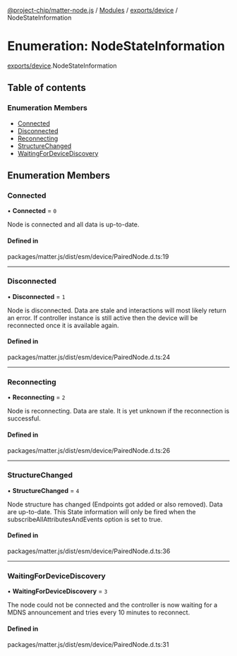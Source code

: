 [@project-chip/matter-node.js](../README.md) / [Modules](../modules.md) / [exports/device](../modules/exports_device.md) / NodeStateInformation

# Enumeration: NodeStateInformation

[exports/device](../modules/exports_device.md).NodeStateInformation

## Table of contents

### Enumeration Members

- [Connected](exports_device.NodeStateInformation.md#connected)
- [Disconnected](exports_device.NodeStateInformation.md#disconnected)
- [Reconnecting](exports_device.NodeStateInformation.md#reconnecting)
- [StructureChanged](exports_device.NodeStateInformation.md#structurechanged)
- [WaitingForDeviceDiscovery](exports_device.NodeStateInformation.md#waitingfordevicediscovery)

## Enumeration Members

### Connected

• **Connected** = ``0``

Node is connected and all data is up-to-date.

#### Defined in

packages/matter.js/dist/esm/device/PairedNode.d.ts:19

___

### Disconnected

• **Disconnected** = ``1``

Node is disconnected. Data are stale and interactions will most likely return an error. If controller instance
is still active then the device will be reconnected once it is available again.

#### Defined in

packages/matter.js/dist/esm/device/PairedNode.d.ts:24

___

### Reconnecting

• **Reconnecting** = ``2``

Node is reconnecting. Data are stale. It is yet unknown if the reconnection is successful.

#### Defined in

packages/matter.js/dist/esm/device/PairedNode.d.ts:26

___

### StructureChanged

• **StructureChanged** = ``4``

Node structure has changed (Endpoints got added or also removed). Data are up-to-date.
This State information will only be fired when the subscribeAllAttributesAndEvents option is set to true.

#### Defined in

packages/matter.js/dist/esm/device/PairedNode.d.ts:36

___

### WaitingForDeviceDiscovery

• **WaitingForDeviceDiscovery** = ``3``

The node could not be connected and the controller is now waiting for a MDNS announcement and tries every 10
minutes to reconnect.

#### Defined in

packages/matter.js/dist/esm/device/PairedNode.d.ts:31

